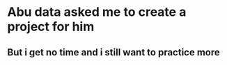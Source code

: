 # Abu data asked me to create a project for him

## But i get no time and i still want to practice more